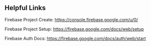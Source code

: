 ## Helpful Links

Firebase Project Create: https://console.firebase.google.com/u/0/

Firebase Project Setup: https://firebase.google.com/docs/web/setup

Firebase Auth Docs: https://firebase.google.com/docs/auth/web/start
